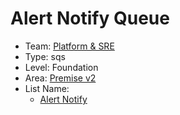 # Alert Notify Queue
* Team: [Platform & SRE](../teams/platform.md)
* Type: sqs
* Level: Foundation
* Area: [Premise v2](../areas/v2.png)
* List Name:
  * [Alert Notify](alert-notify.md)
